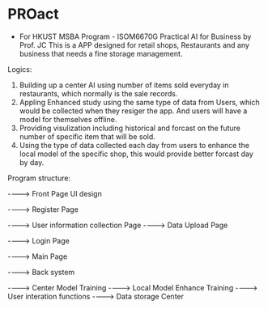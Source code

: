 # PROact

- For HKUST MSBA Program - ISOM6670G Practical AI for Business by Prof. JC
This is a APP designed for retail shops, Restaurants and any business that needs a fine storage management.

Logics:

1. Building up a center AI using number of items sold everyday in restaurants, which normally is the sale records.
2. Appling Enhanced study using the same type of data from Users, which would be collected when they resiger the app. And users will have a model for themselves offline.
3. Providing visulization including historical and forcast on the future number of specific item that will be sold.
4. Using the type of data collected each day from users to enhance the local model of the specific shop, this would provide better forcast day by day.

Program structure:

----> Front Page UI design

  ----> Register Page
 
   ----> User information collection Page
   ----> Data Upload Page
    
  ----> Login Page 
  
  ----> Main Page

----> Back system

  ----> Center Model Training 
  ----> Local Model Enhance Training
  ----> User interation functions
  ----> Data storage Center
